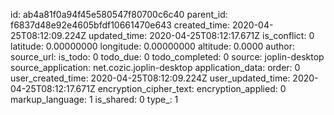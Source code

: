 

id: ab4a81f0a94f45e580547f80700c6c40
parent_id: f6837d48e92e4605bfdf10661470e643
created_time: 2020-04-25T08:12:09.224Z
updated_time: 2020-04-25T08:12:17.671Z
is_conflict: 0
latitude: 0.00000000
longitude: 0.00000000
altitude: 0.0000
author: 
source_url: 
is_todo: 0
todo_due: 0
todo_completed: 0
source: joplin-desktop
source_application: net.cozic.joplin-desktop
application_data: 
order: 0
user_created_time: 2020-04-25T08:12:09.224Z
user_updated_time: 2020-04-25T08:12:17.671Z
encryption_cipher_text: 
encryption_applied: 0
markup_language: 1
is_shared: 0
type_: 1
